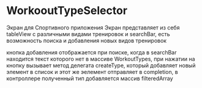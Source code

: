 # WorkooutTypeSelector
Экран для Спортивного приложения
Экран представляет из себя tableView с различными видами тренировок и searchBar, есть возможность поиска и добавления новых видов тренировок

кнопка добавления отображается при поиске, когда в searchBar находится текст которого нет в массиве WorkoutTypes, при нажатии на кнопку вызывает метод делегата createType, который добавляет новый элемент в список и этот же эелемент отправляет в completion, в контроллере полученный тип добавляется массив filteredArray
